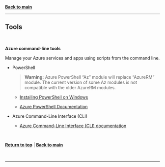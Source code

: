 <a id="top" />

<br/>

[**Back to main**](./README.md)

---

<a id="tools" />

## Tools

<br/>


**Azure command-line tools**

Manage your Azure services and apps using scripts from the command line.

- PowerShell

    > **Warning:** Azure PowerShell “Az” module will replace “AzureRM” module. The current version of some Az modules is not compatible with the older AzureRM modules.
 
    - [Installing PowerShell on Windows](https://learn.microsoft.com/en-us/powershell/scripting/install/installing-powershell-on-windows)

    - [Azure PowerShell Documentation](https://learn.microsoft.com/en-us/powershell/azure/)


- Azure Command-Line Interface (CLI)

    - [Azure Command-Line Interface (CLI) documentation](https://learn.microsoft.com/en-us/cli/azure/)


<br/>

[**Return to top**](#top) | [**Back to main**](./README.md)

<br/>

---